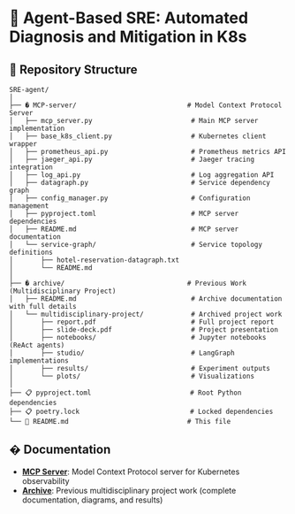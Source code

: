 # 🚀 Agent-Based SRE: Automated Diagnosis and Mitigation in K8s

## 📁 Repository Structure

```
SRE-agent/
│
├── � MCP-server/                            # Model Context Protocol Server
│   ├── mcp_server.py                         # Main MCP server implementation
│   ├── base_k8s_client.py                    # Kubernetes client wrapper
│   ├── prometheus_api.py                     # Prometheus metrics API
│   ├── jaeger_api.py                         # Jaeger tracing integration
│   ├── log_api.py                            # Log aggregation API
│   ├── datagraph.py                          # Service dependency graph
│   ├── config_manager.py                     # Configuration management
│   ├── pyproject.toml                        # MCP server dependencies
│   ├── README.md                             # MCP server documentation
│   └── service-graph/                        # Service topology definitions
│       ├── hotel-reservation-datagraph.txt
│       └── README.md
│
├── � archive/                               # Previous Work (Multidisciplinary Project)
│   ├── README.md                             # Archive documentation with full details
│   └── multidisciplinary-project/            # Archived project work
│       ├── report.pdf                        # Full project report
│       ├── slide-deck.pdf                    # Project presentation
│       ├── notebooks/                        # Jupyter notebooks (ReAct agents)
│       ├── studio/                           # LangGraph implementations
│       ├── results/                          # Experiment outputs
│       └── plots/                            # Visualizations
│
├── 📋 pyproject.toml                         # Root Python dependencies
├── 📋 poetry.lock                            # Locked dependencies
└── 📄 README.md                              # This file
```

## � Documentation

- **[MCP Server](MCP-server/README.md)**: Model Context Protocol server for Kubernetes observability
- **[Archive](archive/README.md)**: Previous multidisciplinary project work (complete documentation, diagrams, and results)
